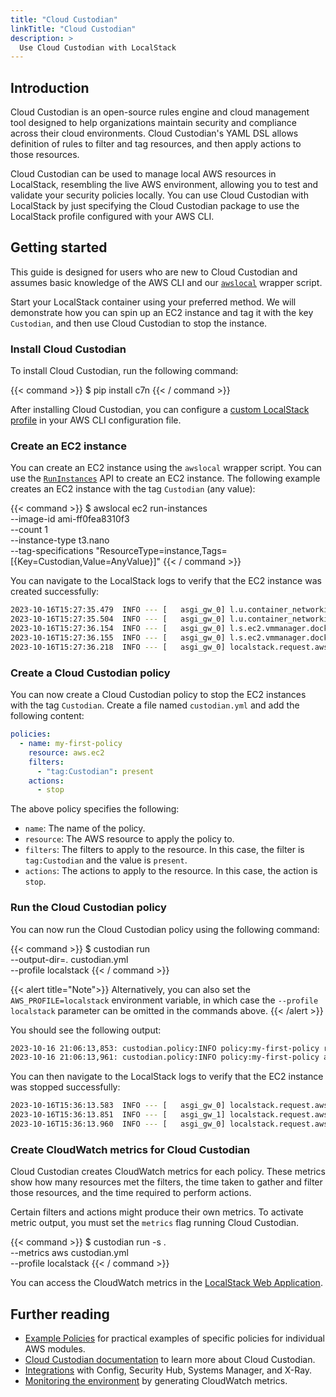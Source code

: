 ```yaml
---
title: "Cloud Custodian"
linkTitle: "Cloud Custodian"
description: >
  Use Cloud Custodian with LocalStack
---
```


## Introduction

Cloud Custodian is an open-source rules engine and cloud management tool designed to help organizations maintain security and compliance across their cloud environments. Cloud Custodian's YAML DSL allows definition of rules to filter and tag resources, and then apply actions to those resources. 

Cloud Custodian can be used to manage local AWS resources in LocalStack, resembling the live AWS environment, allowing you to test and validate your security policies locally. You can use Cloud Custodian with LocalStack by just specifying the Cloud Custodian package to use the LocalStack profile configured with your AWS CLI.

## Getting started

This guide is designed for users who are new to Cloud Custodian and assumes basic knowledge of the AWS CLI and our [`awslocal`](https://github.com/localstack/awscli-local) wrapper script.

Start your LocalStack container using your preferred method. We will demonstrate how you can spin up an EC2 instance and tag it with the key `Custodian`, and then use Cloud Custodian to stop the instance.

### Install Cloud Custodian

To install Cloud Custodian, run the following command:

{{< command >}}
$ pip install c7n
{{< / command >}}

After installing Cloud Custodian, you can configure a [custom LocalStack profile](http://docs.localstack.cloud/user-guide/integrations/aws-cli/#configuring-a-custom-profile) in your AWS CLI configuration file.

### Create an EC2 instance

You can create an EC2 instance using the `awslocal` wrapper script. You can use the [`RunInstances`](https://docs.aws.amazon.com/AWSEC2/latest/APIReference/API_RunInstances.html) API to create an EC2 instance. The following example creates an EC2 instance with the tag `Custodian` (any value):

{{< command >}}
$ awslocal ec2 run-instances \
    --image-id ami-ff0fea8310f3 \
    --count 1 \
    --instance-type t3.nano \
    --tag-specifications "ResourceType=instance,Tags=[{Key=Custodian,Value=AnyValue}]"
{{< / command >}}

You can navigate to the LocalStack logs to verify that the EC2 instance was created successfully:

```bash
2023-10-16T15:27:35.479  INFO --- [   asgi_gw_0] l.u.container_networking   : Determined main container network: bridge
2023-10-16T15:27:35.504  INFO --- [   asgi_gw_0] l.u.container_networking   : Determined main container target IP: 172.17.0.2
2023-10-16T15:27:36.154  INFO --- [   asgi_gw_0] l.s.ec2.vmmanager.docker   : Instance i-d87f1ab75e95ab0d2 will be accessible via SSH at: 127.0.0.1:22, 172.17.0.3:22
2023-10-16T15:27:36.155  INFO --- [   asgi_gw_0] l.s.ec2.vmmanager.docker   : Instance i-d87f1ab75e95ab0d2 port mappings (container -> host): {'22/tcp': 22}
2023-10-16T15:27:36.218  INFO --- [   asgi_gw_0] localstack.request.aws     : AWS ec2.RunInstances => 200
```

### Create a Cloud Custodian policy

You can now create a Cloud Custodian policy to stop the EC2 instances with the tag `Custodian`. Create a file named `custodian.yml` and add the following content:

```yaml
policies:
  - name: my-first-policy
    resource: aws.ec2
    filters:
      - "tag:Custodian": present
    actions:
      - stop
```

The above policy specifies the following:

- `name`: The name of the policy.
- `resource`: The AWS resource to apply the policy to.
- `filters`: The filters to apply to the resource. In this case, the filter is `tag:Custodian` and the value is `present`.
- `actions`: The actions to apply to the resource. In this case, the action is `stop`.

### Run the Cloud Custodian policy

You can now run the Cloud Custodian policy using the following command:

{{< command >}}
$ custodian run \
    --output-dir=. custodian.yml \
    --profile localstack
{{< / command >}}

{{< alert title="Note">}}
Alternatively, you can also set the `AWS_PROFILE=localstack` environment variable, in which case the `--profile localstack` parameter can be omitted in the commands above.
{{< /alert >}}

You should see the following output:

```sh
2023-10-16 21:06:13,853: custodian.policy:INFO policy:my-first-policy resource:aws.ec2 region:us-east-1 count:1 time:0.20
2023-10-16 21:06:13,961: custodian.policy:INFO policy:my-first-policy action:stop resources:1 execution_time:0.10
```

You can then navigate to the LocalStack logs to verify that the EC2 instance was stopped successfully:

```bash
2023-10-16T15:36:13.583  INFO --- [   asgi_gw_0] localstack.request.aws     : AWS sts.GetCallerIdentity => 200
2023-10-16T15:36:13.851  INFO --- [   asgi_gw_1] localstack.request.aws     : AWS ec2.DescribeInstances => 200
2023-10-16T15:36:13.960  INFO --- [   asgi_gw_0] localstack.request.aws     : AWS ec2.StopInstances => 200
```

### Create CloudWatch metrics for Cloud Custodian

Cloud Custodian creates CloudWatch metrics for each policy. These metrics show how many resources met the filters, the time taken to gather and filter those resources, and the time required to perform actions.

Certain filters and actions might produce their own metrics. To activate metric output, you must set the `metrics` flag running Cloud Custodian.

{{< command >}}
$ custodian run -s . \
    --metrics aws custodian.yml \
    --profile localstack
{{< / command >}}

You can access the CloudWatch metrics in the [LocalStack Web Application](https://app.localstack.cloud/inst/default/resources/cloudwatch).

## Further reading

- [Example Policies](https://cloudcustodian.io/docs/aws/examples/index.html) for practical examples of specific policies for individual AWS modules.
- [Cloud Custodian documentation](https://cloudcustodian.io/docs/quickstart/index.html) to learn more about Cloud Custodian.
- [Integrations](https://cloudcustodian.io/docs/aws/topics/index.html) with Config, Security Hub, Systems Manager, and X-Ray.
- [Monitoring the environment](https://cloudcustodian.io/docs/aws/usage.html) by generating CloudWatch metrics.
